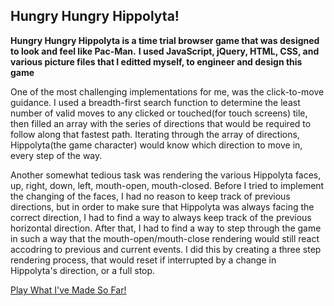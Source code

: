 ## Hungry Hungry Hippolyta!
**Hungry Hungry Hippolyta is a time trial browser game that was designed to look and feel like Pac-Man.**
 **I used JavaScript, jQuery, HTML, CSS, and various picture files that I editted myself, to engineer and design this game**


One of the most challenging implementations for me, was the click-to-move guidance.  I used a breadth-first search function to determine the least number of valid moves to any clicked or touched(for touch screens) tile, then filled an array with the series of directions that would be required to follow along that fastest path.  Iterating through the array of directions, Hippolyta(the game character) would know which direction to move in, every step of the way.

Another somewhat tedious task was rendering the various Hippolyta faces, up, right, down, left, mouth-open, mouth-closed.  Before I tried to implement the changing of the faces, I had no reason to keep track of previous directions, but in order to make sure that Hippolyta was always facing the correct direction, I had to find a way to always keep track of the previous horizontal direction.  After that, I had to find a way to step through the game in such a way that the mouth-open/mouth-close rendering would still react accodring to previous and current events.  I did this by creating a three step rendering process, that would reset if interrupted by a change in Hippolyta's direction, or a full stop.


[Play What I've Made So Far!](http://rserrano169.github.io/HungryHungryHippolyta/html/hhh.html)
